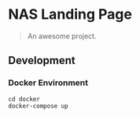 # NAS Landing Page

> An awesome project.

## Development

### Docker Environment

```shell
cd docker
docker-compose up
```